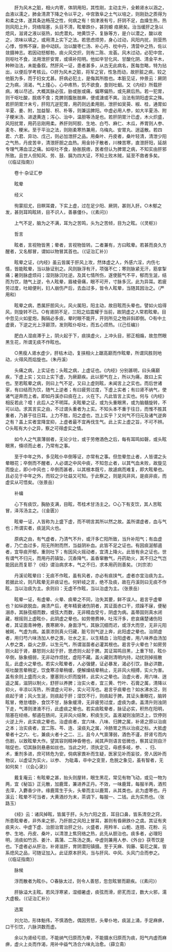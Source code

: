 <!-- { "loadSidebar": true } -->
　　肝为风木之脏，相火内寄，体阴用阳，其性刚，主动主升，全赖肾水以涵之，血液以濡之，肺金清肃下降之令以平之，中宫敦阜之土气以培之，则刚劲之质得为和柔之体，遂其条达畅茂之性，何病之有！倘津液有亏，肝阴不足，血燥生热，热则风阳上升，窍络阻塞，头目不清，眩晕跌仆，甚则螈 痉厥矣。治当缓肝之急以熄风，滋肾之液以驱热，如虎潜丸、地黄饮子、复脉等方，是介以潜之，酸以收之，浓味以填之，或用清上实下之法。若思虑烦劳，身心过动，风阳内扰，则营热心悸，惊怖不寐，胁中动跃。治以酸枣仁汤、补心丹、枕中丹，清营中之热，佐以敛摄神志。若因动怒郁勃，痰火风交炽，则有二陈、龙荟。风木过动，必犯中宫，则呕吐不食，法用泄肝安胃，或填补阳明。他如辛甘化风、甘酸化阴、清金平木，种种治法，未能备叙。然肝风一证，患者甚多，从古无此病名，医每忽略，特为拈出，以便后学考核云。○肝为风木之脏，将军之官，性急而动，故肝脏之病，较之他脏为多，而于妇女尤甚。肝病必犯土，是侮其所胜也。本脏见证，仲景云：厥阴之为病，消渴，气上撞心，心中疼热，饥不欲食，食则吐蛔。又《内经》所载肝病，难以尽述。大概其脉必弦，胁或胀或痛，偏寒偏热，或先厥后热。若一犯胃，则干呕吐酸，脘痞不食；克脾则腹胀肢麻，便或溏或不爽。治法有阴阳虚实之殊。若肝阴胃汁未亏，肝阳亢逆犯胃，用药则远柔用刚，泄肝如吴萸、椒、桂，通胃如半夏、姜、附，加益智、枳、朴等，则兼运脾阳。中虚必用人参，如大半夏汤、附子粳米汤、进退黄连；泻心、治中，温胆等汤是也。若肝阴胃汁已虚，木火炽盛，风阳扰胃，用药忌刚用柔。养肝则阿胶、生地、白芍、麻仁、木瓜，养胃则人参、麦冬、粳米。至于平治之法，则刚柔寒热兼用，乌梅丸、安胃丸、逍遥散。若四君、六君、异功、戊己，则必加泄肝之品。用桑叶、丹皮者，桑叶轻清，清泄少阳之气热，丹皮苦辛，清泄肝胆之血热。用金铃子散者，川楝苦寒，直泄肝阳，延胡专理气滞血涩之痛。如呕吐不食，胁胀脘痞，医者但认为脾胃之病，不知实由肝邪所致。且世人但知风、劳、鼓、膈为四大证，不知土败木贼，延至不救者多矣。（《临证指南》）

　　卷十·杂证汇参

　　眩晕

　　经义

　　徇蒙招尤，目瞑耳聋，下实上虚，过在足少阳、厥阴，甚则入肝。○木郁之发，甚则耳鸣眩转，目不识人，善暴僵仆。（《素问》）

　　上气不足，脑为之不满，耳为之苦鸣，头为之苦倾，目为之眩。（《灵枢》）

　　哲言

　　眩者，言视物皆黑；晕者，言视物皆转。二者兼有，方曰眩晕。若甚而良久方醒者，又名郁冒，谓如以物冒其首也。（《证治汇补》）

　　眩晕之证，《内经》虽云皆属于肝风上攻，然体虚之人，外感六淫，内伤七情，皆能眩晕，当以脉证别之。风则脉浮有汗，项强不仁；寒则脉紧无汗，筋挛掣痛；暑则脉虚烦闷；湿则脉沉吐逆。及其七情所伤，遂使脏气不平，郁而生涎，结而为饮，随气上逆，令人眩晕，眉棱骨痛，眼不可开，寸脉多沉，此为异耳。若疲劳过度，吐衄便利，妇人崩伤产后，去血过多，皆令人眩晕，当随其因治之。（严用和）

　　眩晕之病，悉属肝胆风火。风火属阳，阳主动，故目眩而头晕也。譬如火焰得风，则旋转不已。○有肾阴不足，三阳之焰震耀于当前，故阴虚之人常若眩晕。目中忽见火如星炮，胸隔必多痰，晕时眼不能开，开则所见之物非斜即倒。○有中土虚衰，下逆之光上浮巅顶，发则眩仆呕吐，而五心烦热。（《己任编》）

　　肥白人湿痰滞于上，阴火起于下，痰挟虚火，上冲头目，邪正相煽，故忽然眼黑生花，所谓无痰不作眩也。

　　○黑瘦人肾水虚少，肝枯木动，复挟相火上踞高巅而作眩晕，所谓风胜则地动，火得风而焰旋也。（朱丹溪）

　　头痛之病，上实证也；头眩之病，上虚证也。《内经》分别甚明，曰头痛巅疾，下虚上实；又曰上实下虚，为厥巅疾。此以邪气在上，所以为痛，故曰上实也。至若眩晕之病，则曰上气不足，又曰上虚则眩，未闻言上之实也。而后世诸家，有曰结而为饮，随气上逆者；有曰疲劳过度，下虚上实者；有曰肾不纳气，使诸气逆奔而上者。即如丹溪亦曰痰在上，火在下。凡此皆言上实也。何与《内经》相反若此？噫！此后人之不明耳。夫眩晕之证，或为头重眼黑，或为脑髓旋转，不可以动。求其言实之由，不过谓头重者为上实。不知头本不重于往日，而惟不胜其重者，乃甚于往日耳。上力不胜，阳之虚也，岂上实乎？又何气不归元及诸气逆奔之有？盖上实者宜降宜抑，上虚者最不宜再伐生气。此上实上虚之旨，不可不辨。○头眩有大小之异，察之可得虚实之情。

　　如今人之气禀薄弱者，无论少壮，或于劳倦酒色之后，每有耳鸣如磬，或头眩眼黑，倏顷而止者，乃常有之事。

　　至于中年之外，多见眩仆卒倒等证，亦常有之事。但忽晕忽止者，人皆谓之头晕眼花；卒倒而不醒者，人必谓之中风中痰，不知忽止者，以其气血未败，故旋见而旋止，即小中风也；卒倒而甚者，以其根本既亏，故遽病而难复，即大眩晕也。且必见于中年之外，而较之少壮益又可知。于此察之，则是风非风，是痰非痰，而虚实从可悟矣。（张景岳）

　　补编

　　心下有痰饮，胸胁支满，目眩，苓桂术甘汤主之。○心下有支饮，其人苦眩冒，泽泻汤主之。（《金匮》）

　　眩晕一证，人皆称为上盛下虚，而不明言其所以然之故。盖所谓虚者，血与气也；所谓实者，痰涎风火也。

　　原病之由，有气虚者，乃清气不升，或汗多亡阳所致，当升补阳气；有血虚者，乃亡血过多，阳无所附而然，当益阴补血。此皆不足之证也。有因痰涎郁遏者，宜导痰开郁，重则吐下；有因风火摇动者，宜清上降火。此皆有余之证也。世有谓气不归元，而用丹药镇坠，沉香降气，盖香窜散气，丹药助火，其不归之气岂能因此而复耶？《经》谓治病求本，气之不归，求本用药则善矣。（刘宗浓）

　　丹溪论眩晕曰：无痰不作眩，虽有风者，亦必有痰挟气，虚者亦宜治痰为主。若据此论，则凡眩晕无非痰证也。何轩岐之言，绝不及痰，故在丹溪则曰无痰不作眩，当以治痰为主。余则曰：无虚不作眩，当以治虚为主。（张景岳）

　　眩晕一证，有虚晕、火晕、痰晕之不同，治失其要，鲜不误人。曷言乎虚晕也？如纵欲脱血，痈溃产后，老年精衰诸伤阴者，其证面赤口干，烦躁不寐，便秘溺赤，其脉弦细而数，或弦大而数，无非精血受亏，阴虚为病。盖蒂固则真水闭藏，根摇则上虚眩仆，此阴虚之晕也。如劳倦费神，吐泻汗多，悲哀痛楚诸伤阳者，其证面青神倦，畏寒厥冷，身面浮气，其脉沉细而迟，或浮大而空，无非元阳被耗，气虚为病。盖禀浓则真火归藏，脏亏则气逆上奔，此阳虚之晕也。治阴虚者，用归芍六味汤加人参之类，壮水之主，以生精血；治阳虚者，用八味养血汤加人参之类，益火之原，以生元气，所谓滋苗者必灌其根也。曷言乎火晕也？如房劳则火起于肾，暴怒则火起于肝，思虑则火起于脾。其证耳鸣目黑，上重下轻，眩仆卒倒，脉象细弱，无非动作烦扰，虚阳不藏。盖火藏则清明内持，动扰则掉摇散乱，此虚火之晕也。若实火眩晕者，人必强健，证必暴发，渴必引饮，脉必洪数，呕吐酸苦晕稍定，饮食寒凉晕稍缓，便解燥结晕稍止，无非风火相搏，实火为害。盖有余则上盛而火炎，壅塞则火炽而旋转，此实火之晕也。治虚火者，用六味、逍遥之属，滋阴以制火，舒肝以养脾；治实火者，宜三黄、竹叶、石膏之属，清降以抑火，辛凉以泻热，所谓虚火可补，实火可泻也。曷言乎痰晕也？如水沸水泛，则痰起于肾；风火生涎，则痰起于肝；湿饮不行，则痰起于脾。其证头重眼花，脑转眩冒，倦怠嗜卧，食饮不甘，脉象缓滑，无非疲劳过度，虚痰为虐。盖清升则浊阴下走，气滞则津液不行，此虚痰之晕也。若实痰眩晕者，脉证必实，积热在阳明，阻塞在经络，郁遏在肠间，无非风火结聚，积痰生灾。盖液凝则浊阴泛上，饮停则火逆上升，此实痰之晕也。治虚痰者，宜六味、八味、归脾之属，补肾之原以治痰之本；治实痰者，宜二陈、芩、连、滚痰丸之属，冷肠胃之热以治痰之标。大抵虚晕者十之六、七，兼痰火者十之二、三。且今人气禀薄弱，酒色不谨，肝肾亏而内伤剧，以致眩晕大作。望其容则精神昏倦也，闻其声则语言低微也，察其证则自汗喘促也，切其脉则悬悬如丝也。当此之时，须执定见，毋惑多岐，参、 、归、术，重剂多进，庶可转危为安。倘病家畏补而生疑，医家见补而妄驳，旁人因补而物议，以虚证为实火，以参、 为砒毒，卒中之变至，危脱之象见，虽有智者，无如何矣！（《会心录》）

　　戴复庵云：有眩晕之甚，抬头则屋转，眼生黑花，常见有物飞动，或见一物为两，宜《秘旨》正元散，加鹿茸，兼进养正丹。不效，一味鹿茸，每服半两，酒煎去滓，入麝香少许。缘鹿茸生于头，头晕而主以鹿茸，从其类也。此为虚寒也。丹溪云：眩晕不可当者，大黄酒炒为末，茶调下，每服一、二钱。此为实热也。（张路玉）

　　《经》云：诸风掉眩，皆属于肝。头为六阳之首，耳目口鼻，皆系清空之窍，所患眩晕者，非外来之邪，乃肝胆之风阳上冒耳，甚则有昏厥跌仆之虞。其证有夹痰夹火、中虚下虚、治胆治胃治肝之分。火盛者，用羚羊、山栀、连翘、花粉、元参、生地、丹皮、桑叶，以清泄上焦窍络之热，此先从胆治也。痰多者，必理阳明，消痰如竹沥、姜汁、菖蒲、二陈汤之类。中虚则兼用人参、《外台》茯苓饮是也。下虚者必从肝治，补肾滋肝，育阴潜阳镇摄。至于天麻、钩藤、菊花之属，皆系熄风之品，可随证加入。此证原本肝风，当与肝风、中风、头风门合而参之。（《临证指南》）

　　脉候

　　浮而散者为眩仆。○春脉太过，则令人善怒，忽忽眩冒而巅疾。（《素问》）

　　肝脉溢大主眩。若风浮寒紧，湿细暑虚，痰弦而滑，瘀芤而涩，数大火邪，濡大虚极。（《证治汇补》）

　　选案

　　刘允功，形体魁伟，不慎酒色，偶因劳怒，头晕仆地，痰涎上涌，手足麻痹，口干引饮，六脉洪数而虚。

　　余以为肾经亏损，不能纳气归原而为晕，不能摄水归原而为痰，阳气内虚而麻痹，虚火上炎而作渴，用补中益气汤合六味丸治愈。（薛立斋）
